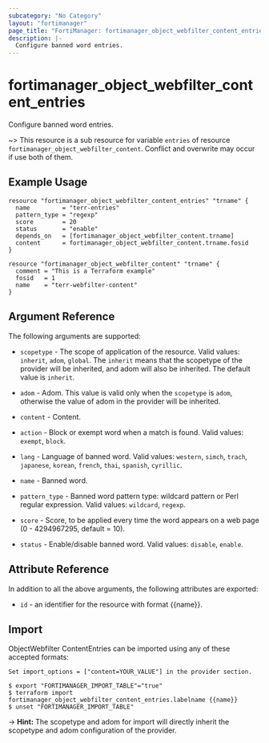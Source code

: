 ```yaml
---
subcategory: "No Category"
layout: "fortimanager"
page_title: "FortiManager: fortimanager_object_webfilter_content_entries"
description: |-
  Configure banned word entries.
---
```


# fortimanager_object_webfilter_content_entries
Configure banned word entries.

~> This resource is a sub resource for variable `entries` of resource `fortimanager_object_webfilter_content`. Conflict and overwrite may occur if use both of them.



## Example Usage

```hcl
resource "fortimanager_object_webfilter_content_entries" "trname" {
  name         = "terr-entries"
  pattern_type = "regexp"
  score        = 20
  status       = "enable"
  depends_on   = [fortimanager_object_webfilter_content.trname]
  content      = fortimanager_object_webfilter_content.trname.fosid
}

resource "fortimanager_object_webfilter_content" "trname" {
  comment = "This is a Terraform example"
  fosid   = 1
  name    = "terr-webfilter-content"
}
```

## Argument Reference


The following arguments are supported:

* `scopetype` - The scope of application of the resource. Valid values: `inherit`, `adom`, `global`. The `inherit` means that the scopetype of the provider will be inherited, and adom will also be inherited. The default value is `inherit`.
* `adom` - Adom. This value is valid only when the `scopetype` is `adom`, otherwise the value of adom in the provider will be inherited.
* `content` - Content.

* `action` - Block or exempt word when a match is found. Valid values: `exempt`, `block`.

* `lang` - Language of banned word. Valid values: `western`, `simch`, `trach`, `japanese`, `korean`, `french`, `thai`, `spanish`, `cyrillic`.

* `name` - Banned word.
* `pattern_type` - Banned word pattern type: wildcard pattern or Perl regular expression. Valid values: `wildcard`, `regexp`.

* `score` - Score, to be applied every time the word appears on a web page (0 - 4294967295, default = 10).
* `status` - Enable/disable banned word. Valid values: `disable`, `enable`.



## Attribute Reference

In addition to all the above arguments, the following attributes are exported:
* `id` - an identifier for the resource with format {{name}}.

## Import

ObjectWebfilter ContentEntries can be imported using any of these accepted formats:
```
Set import_options = ["content=YOUR_VALUE"] in the provider section.

$ export "FORTIMANAGER_IMPORT_TABLE"="true"
$ terraform import fortimanager_object_webfilter_content_entries.labelname {{name}}
$ unset "FORTIMANAGER_IMPORT_TABLE"
```
-> **Hint:** The scopetype and adom for import will directly inherit the scopetype and adom configuration of the provider.
